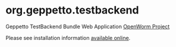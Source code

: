 org.geppetto.testbackend
======================================

Geppetto TestBackend Bundle Web Application [OpenWorm Project](http://openworm.org)

Please see installation information [available online](http://bit.ly/NBuKjd).